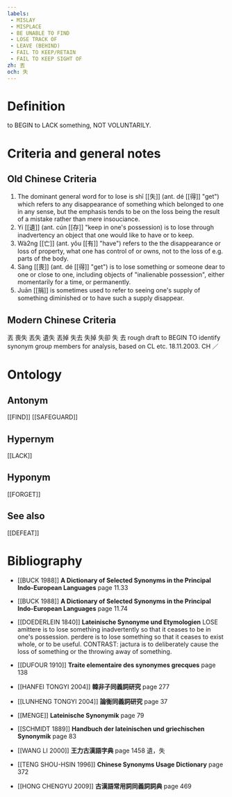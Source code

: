 ```yaml
---
labels: 
 - MISLAY
 - MISPLACE
 - BE UNABLE TO FIND
 - LOSE TRACK OF
 - LEAVE (BEHIND)
 - FAIL TO KEEP/RETAIN
 - FAIL TO KEEP SIGHT OF
zh: 丟
och: 失
---
```


# Definition
to BEGIN to LACK something, NOT VOLUNTARILY.
# Criteria and general notes
## Old Chinese Criteria
1. The dominant general word for to lose is shī [[失]] (ant. dé [[得]] "get") which refers to any disappearance of something which belonged to one in any sense, but the emphasis tends to be on the loss being the result of a mistake rather than mere insouciance.
2. Yí [[遺]] (ant. cún [[存]] "keep in one's possession) is to lose through inadvertency an object that one would like to have or to keep.
3. Wà2ng [[亡]] (ant. yǒu [[有]] "have") refers to the the disappearance or loss of property, what one has control of or owns, not to the loss of e.g. parts of the body.
4. Sàng [[喪]] (ant. dé [[得]] "get") is to lose something or someone dear to one or close to one, including objects of "inalienable possession", either momentarily for a time, or permanently.
5. Juān [[捐]] is sometimes used to refer to seeing one's supply of something diminished or to have such a supply disappear.
## Modern Chinese Criteria
丟
喪失
丟失
遺失
丟掉
失去
失掉
失卻
失
去
rough draft to BEGIN TO identify synonym group members for analysis, based on CL etc. 18.11.2003. CH ／
# Ontology

## Antonym
[[FIND]]
[[SAFEGUARD]]
## Hypernym
[[LACK]]
## Hyponym
[[FORGET]]
## See also
[[DEFEAT]]
# Bibliography
- [[BUCK 1988]]
**A Dictionary of Selected Synonyms in the Principal Indo-European Languages** page 11.33

- [[BUCK 1988]]
**A Dictionary of Selected Synonyms in the Principal Indo-European Languages** page 11.74

- [[DOEDERLEIN 1840]]
**Lateinische Synonyme und Etymologien** 
LOSE
amittere is to lose something inadvertently so that it ceases to be in one's possession.
perdere is to lose something so that it ceases to exist whole, or to be useful.
CONTRAST:
jactura is to deliberately cause the loss of something or the throwing away of something.
- [[DUFOUR 1910]]
**Traite elementaire des synonymes grecques** page 138

- [[HANFEI TONGYI 2004]]
**韓非子同義詞研究** page 277

- [[LUNHENG TONGYI 2004]]
**論衡同義詞研究** page 37

- [[MENGE]]
**Lateinische Synonymik** page 79

- [[SCHMIDT 1889]]
**Handbuch der lateinischen und griechischen Synonymik** page 83

- [[WANG LI 2000]]
**王力古漢語字典** page 1458
遺，失
- [[TENG SHOU-HSIN 1996]]
**Chinese Synonyms Usage Dictionary** page 372

- [[HONG CHENGYU 2009]]
**古漢語常用詞同義詞詞典** page 469
